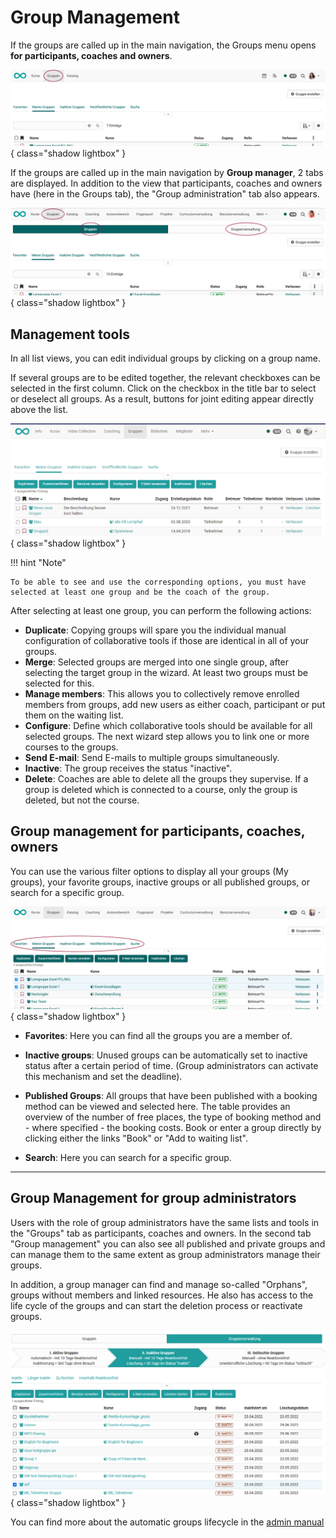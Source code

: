 # Group Management

If the groups are called up in the main navigation, the Groups menu opens **for participants, coaches and owners**.

![group_management_menu_participants_v1_de.png](assets/group_management_menu_participants_v1_de.png){ class="shadow lightbox" }

If the groups are called up in the main navigation by **Group manager**, 2 tabs are displayed. In addition to the view that participants, coaches and owners have (here in the Groups tab), the "Group administration" tab also appears.

![group_management_menu_groupmanager_v1_de.png](assets/group_management_menu_groupmanager_v1_de.png){ class="shadow lightbox" }

## Management tools

In all list views, you can edit individual groups by clicking on a group name.

If several groups are to be edited together, the relevant checkboxes can be selected in the first column. Click on the checkbox in the title bar to select or deselect all groups. As a result, buttons for joint editing appear directly above the list.

![Gruppe verwalten](assets/Gruppe_verwalten.png){ class="shadow lightbox" }

!!! hint "Note"

    To be able to see and use the corresponding options, you must have selected at least one group and be the coach of the group.

After selecting at least one group, you can perform the following actions:

  * **Duplicate**: Copying groups will spare you the individual manual configuration of collaborative tools if those are identical in all of your groups.
  * **Merge**: Selected groups are merged into one single group, after selecting the target group in the wizard. At least two groups must be selected for this.
  * **Manage members**: This allows you to collectively remove enrolled members from groups, add new users as either coach, participant or put them on the waiting list.
  * **Configure**: Define which collaborative tools should be available for all selected groups. The next wizard step allows you to link one or more courses to the groups.
  * **Send E-mail**: Send E-mails to multiple groups simultaneously.
  * **Inactive**: The group receives the status "inactive".
  * **Delete**: Coaches are able to delete all the groups they supervise. If a group is deleted which is connected to a course, only the group is deleted, but not the course.

## Group management for participants, coaches, owners

You can use the various filter options to display all your groups (My groups), your favorite groups, inactive groups or all published groups, or search for a specific group.

![group_management_meine_gruppen_v1_de.png](assets/group_management_my_groups_v1_de.png){ class="shadow lightbox" }

* **Favorites**: Here you can find all the groups you are a member of.

* **Inactive groups**: Unused groups can be automatically set to inactive status after a certain period of time. (Group administrators can activate this mechanism and set the deadline).

* **Published Groups**: All groups that have been published with a booking method can be viewed and selected here. The table provides an overview of the number of free places, the type of booking method and - where specified - the booking costs. Book or enter a group directly by clicking either the links "Book" or "Add to waiting
list".

* **Search**: Here you can search for a specific group.

---

## Group Management for group administrators

Users with the role of group administrators have the same lists and tools in the "Groups" tab as participants, coaches and owners. In the second tab "Group management" you can also see all published and private groups and can manage them to the same extent as group administrators manage their groups.

In addition, a group manager can find and manage so-called "Orphans", groups without members and linked resources. He also has access to the life cycle of the groups and can start the deletion process or reactivate groups.

![Group management](assets/Gruppenverwalter.png){ class="shadow lightbox" }

You can find more about the automatic groups lifecycle in the [admin manual](../../manual_admin/administration/Automatic_Group_Lifecycle.md)

